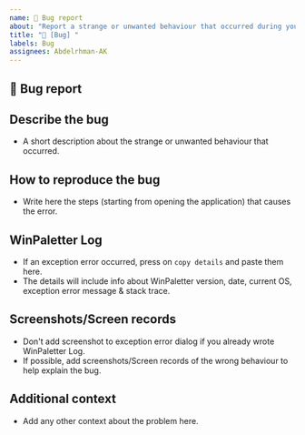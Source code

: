 ```yaml
---
name: 🐞 Bug report
about: "Report a strange or unwanted behaviour that occurred during your WinPaletter usage, to help me improve WinPaletter."
title: "🐞 [Bug] "
labels: Bug
assignees: Abdelrhman-AK
---
```


## 🐞 Bug report

## **Describe the bug**
- A short description about the strange or unwanted behaviour that occurred.

## **How to reproduce the bug**
- Write here the steps (starting from opening the application) that causes the error.

## **WinPaletter Log**
- If an exception error occurred, press on `copy details` and paste them here. 
- The details will include info about WinPaletter version, date, current OS, exception error message & stack trace.

## **Screenshots/Screen records**
- Don't add screenshot to exception error dialog if you already wrote WinPaletter Log.
- If possible, add screenshots/Screen records of the wrong behaviour to help explain the bug.

## **Additional context**
- Add any other context about the problem here.
